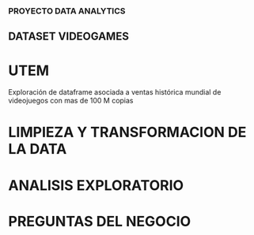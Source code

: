   ### PROYECTO DATA ANALYTICS
  ##  DATASET VIDEOGAMES
   # UTEM
   
Exploración de dataframe asociada a ventas histórica mundial de videojuegos con mas de 100 M copias



# LIMPIEZA Y TRANSFORMACION DE LA DATA
# ANALISIS EXPLORATORIO 
# PREGUNTAS DEL NEGOCIO
